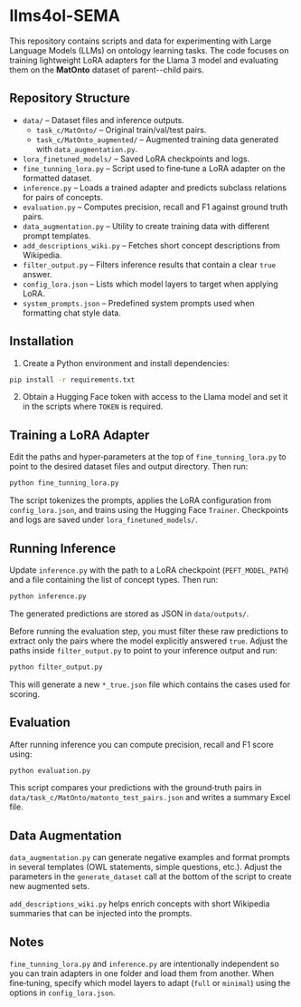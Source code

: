 # llms4ol-SEMA

This repository contains scripts and data for experimenting with Large Language Models (LLMs) on ontology learning tasks. The code focuses on training lightweight LoRA adapters for the Llama 3 model and evaluating them on the **MatOnto** dataset of parent--child pairs.

## Repository Structure

- `data/` – Dataset files and inference outputs.
  - `task_c/MatOnto/` – Original train/val/test pairs.
  - `task_c/MatOnto_augmented/` – Augmented training data generated with `data_augmentation.py`.
- `lora_finetuned_models/` – Saved LoRA checkpoints and logs.
- `fine_tunning_lora.py` – Script used to fine‑tune a LoRA adapter on the formatted dataset.
- `inference.py` – Loads a trained adapter and predicts subclass relations for pairs of concepts.
- `evaluation.py` – Computes precision, recall and F1 against ground truth pairs.
- `data_augmentation.py` – Utility to create  training data with different prompt templates.
- `add_descriptions_wiki.py` – Fetches short concept descriptions from Wikipedia.
- `filter_output.py` – Filters inference results that contain a clear `true` answer.
- `config_lora.json` – Lists which model layers to target when applying LoRA.
- `system_prompts.json` – Predefined system prompts used when formatting chat style data.

## Installation

1. Create a Python environment and install dependencies:

```bash
pip install -r requirements.txt
```

2. Obtain a Hugging Face token with access to the Llama model and set it in the scripts where `TOKEN` is required.

## Training a LoRA Adapter

Edit the paths and hyper‑parameters at the top of `fine_tunning_lora.py` to point to the desired dataset files and output directory. Then run:

```bash
python fine_tunning_lora.py
```

The script tokenizes the prompts, applies the LoRA configuration from `config_lora.json`, and trains using the Hugging Face `Trainer`. Checkpoints and logs are saved under `lora_finetuned_models/`.

## Running Inference

Update `inference.py` with the path to a LoRA checkpoint (`PEFT_MODEL_PATH`) and a file containing the list of concept types. Then run:

```bash
python inference.py
```

The generated predictions are stored as JSON in `data/outputs/`.

Before running the evaluation step, you must filter these raw predictions to
extract only the pairs where the model explicitly answered `true`. Adjust the
paths inside `filter_output.py` to point to your inference output and run:

```bash
python filter_output.py
```

This will generate a new `*_true.json` file which contains the cases used for
scoring.

## Evaluation

After running inference you can compute precision, recall and F1 score using:

```bash
python evaluation.py
```

This script compares your predictions with the ground‑truth pairs in `data/task_c/MatOnto/matonto_test_pairs.json` and writes a summary Excel file.

## Data Augmentation

`data_augmentation.py` can generate negative examples and format prompts in several templates (OWL statements, simple questions, etc.). Adjust the parameters in the `generate_dataset` call at the bottom of the script to create new augmented sets.

`add_descriptions_wiki.py` helps enrich concepts with short Wikipedia summaries that can be injected into the prompts.

## Notes

`fine_tunning_lora.py` and `inference.py` are intentionally independent so you can train adapters in one folder and load them from another. When fine‑tuning, specify which model layers to adapt (`full` or `minimal`) using the options in `config_lora.json`.

